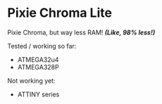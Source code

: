 # Pixie Chroma Lite

Pixie Chroma, but way less RAM! ***(Like, 98% less!)***

Tested / working so far:

- ATMEGA32u4
- ATMEGA328P

Not working yet:

- ATTINY series
